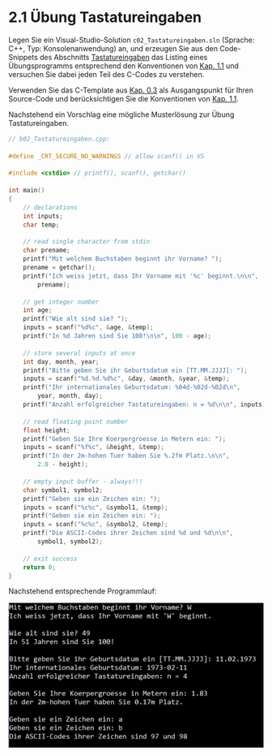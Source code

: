 # 2.1 Übung Tastatureingaben

Legen Sie ein Visual-Studio-Solution `c02_Tastatureingaben.sln` (Sprache: C++, Typ: Konsolenanwendung) an, und erzeugen Sie aus den Code-Snippets des Abschnitts [Tastatureingaben](https://www.c-howto.de/tutorial/benutzerinteraktion/tastatureingaben) das Listing eines Übungsprogramms entsprechend den Konventionen von [Kap. 1.1](./c01.01_Bildschirmausgaben.md) und versuchen Sie dabei jeden Teil des C-Codes zu verstehen.

Verwenden Sie das C-Template aus [Kap. 0.3](../00-preset/c00.03_C-template.md) als Ausgangspunkt für Ihren Source-Code und berücksichtigen Sie die Konventionen von [Kap. 1.1](./c01.01_Bildschirmausgaben.md).

Nachstehend ein Vorschlag eine mögliche Musterlösung zur Übung Tastatureingaben.

```cpp
// b02_Tastatureingaben.cpp:

#define _CRT_SECURE_NO_WARNINGS // allow scanf() in VS

#include <cstdio> // printf(), scanf(), getchar()

int main()
{
    // declarations
    int inputs;
    char temp;
    
    // read single character from stdin
    char prename;
    printf("Mit welchem Buchstaben beginnt ihr Vorname? ");
    prename = getchar();
    printf("Ich weiss jetzt, dass Ihr Vorname mit '%c' beginnt.\n\n",
        prename);

    // get integer number
    int age;
    printf("Wie alt sind sie? ");
    inputs = scanf("%d%c", &age, &temp);
    printf("In %d Jahren sind Sie 100!\n\n", 100 - age);

    // store several inputs at once
    int day, month, year;
    printf("Bitte geben Sie ihr Geburtsdatum ein [TT.MM.JJJJ]: ");
    inputs = scanf("%d.%d.%d%c", &day, &month, &year, &temp);
    printf("Ihr internationales Geburtsdatum: %04d-%02d-%02d\n",
        year, month, day);
    printf("Anzahl erfolgreicher Tastatureingaben: n = %d\n\n", inputs);

    // read floating point number
    float height;
    printf("Geben Sie Ihre Koerpergroesse in Metern ein: ");
    inputs = scanf("%f%c", &height, &temp);
    printf("In der 2m-hohen Tuer haben Sie %.2fm Platz.\n\n",
        2.0 - height);

    // empty input buffer - always!!!
    char symbol1, symbol2;
    printf("Geben sie ein Zeichen ein: ");
    inputs = scanf("%c%c", &symbol1, &temp);
    printf("Geben sie ein Zeichen ein: ");
    inputs = scanf("%c%c", &symbol2, &temp);
    printf("Die ASCII-Codes ihrer Zeichen sind %d und %d\n\n",
        symbol1, symbol2);

    // exit success
    return 0;
}
```

Nachstehend entsprechende Programmlauf:

![Tastatureingaben](../_img/tastatureingaben.jpg)